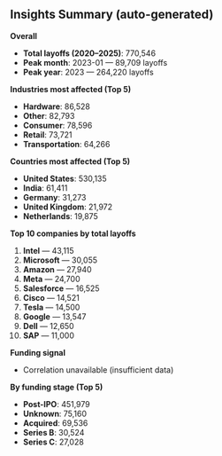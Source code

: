 ## Insights Summary (auto-generated)

**Overall**
- **Total layoffs (2020–2025)**: 770,546
- **Peak month**: 2023-01 — 89,709 layoffs
- **Peak year**: 2023 — 264,220 layoffs

**Industries most affected (Top 5)**
- **Hardware**: 86,528
- **Other**: 82,793
- **Consumer**: 78,596
- **Retail**: 73,721
- **Transportation**: 64,266

**Countries most affected (Top 5)**
- **United States**: 530,135
- **India**: 61,411
- **Germany**: 31,273
- **United Kingdom**: 21,972
- **Netherlands**: 19,875

**Top 10 companies by total layoffs**
1. **Intel** — 43,115
2. **Microsoft** — 30,055
3. **Amazon** — 27,940
4. **Meta** — 24,700
5. **Salesforce** — 16,525
6. **Cisco** — 14,521
7. **Tesla** — 14,500
8. **Google** — 13,547
9. **Dell** — 12,650
10. **SAP** — 11,000

**Funding signal**
- Correlation unavailable (insufficient data)

**By funding stage (Top 5)**
- **Post-IPO**: 451,979
- **Unknown**: 75,160
- **Acquired**: 69,536
- **Series B**: 30,524
- **Series C**: 27,028
